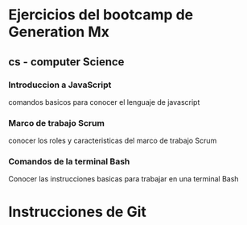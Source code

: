 # Ejercicios del bootcamp de Generation Mx

## cs - computer Science

### Introduccion a JavaScript
comandos basicos para conocer el lenguaje de javascript
### Marco de trabajo Scrum
conocer los roles y caracteristicas del marco de trabajo Scrum
### Comandos de la terminal Bash
Conocer las instrucciones basicas para trabajar en una terminal Bash

# Instrucciones de Git

